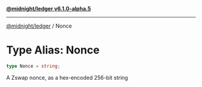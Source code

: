 [**@midnight/ledger v6.1.0-alpha.5**](../README.md)

***

[@midnight/ledger](../globals.md) / Nonce

# Type Alias: Nonce

```ts
type Nonce = string;
```

A Zswap nonce, as a hex-encoded 256-bit string
